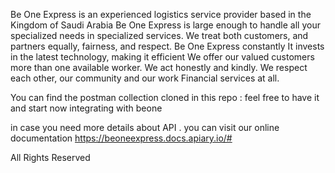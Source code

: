 Be One Express is an experienced logistics service provider based in the Kingdom of Saudi Arabia Be One Express is large enough to handle all your specialized needs in specialized services. We treat both customers, and partners equally, fairness, and respect. Be One Express constantly It invests in the latest technology, making it efficient We offer our valued customers more than one available worker. We act honestly and kindly. We respect each other, our community and our work Financial services at all.


You can find the postman collection cloned in this repo : feel free to have it and start now integrating with beone 

in case you need more details about API . you can visit our online documentation https://beoneexpress.docs.apiary.io/#


All Rights Reserved
